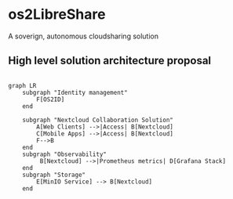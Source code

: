 # os2LibreShare
A soverign, autonomous cloudsharing solution

## High level solution architecture proposal

```mermaid

graph LR
    subgraph "Identity management"
        F[OS2ID]
    end

    subgraph "Nextcloud Collaboration Solution"
        A[Web Clients] -->|Access| B[Nextcloud]
        C[Mobile Apps] -->|Access| B[Nextcloud]
        F-->B
    end
    subgraph "Observability"
         B[Nextcloud] -->|Prometheus metrics| D[Grafana Stack]
    end
    subgraph "Storage"
        E[MinIO Service] --> B[Nextcloud]
    end
```
